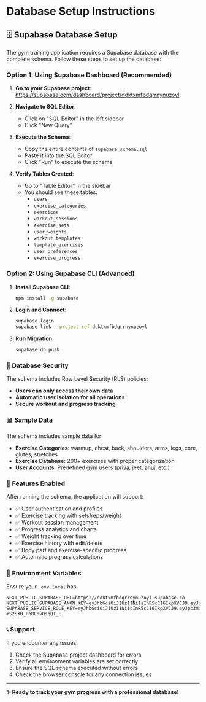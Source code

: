 # Database Setup Instructions

## 🗄️ Supabase Database Setup

The gym training application requires a Supabase database with the complete schema. Follow these steps to set up the database:

### Option 1: Using Supabase Dashboard (Recommended)

1. **Go to your Supabase project**: https://supabase.com/dashboard/project/ddktxmfbdqrrnynuzoyl

2. **Navigate to SQL Editor**: 
   - Click on "SQL Editor" in the left sidebar
   - Click "New Query"

3. **Execute the Schema**:
   - Copy the entire contents of `supabase_schema.sql`
   - Paste it into the SQL Editor
   - Click "Run" to execute the schema

4. **Verify Tables Created**:
   - Go to "Table Editor" in the sidebar
   - You should see these tables:
     - `users`
     - `exercise_categories`
     - `exercises`
     - `workout_sessions`
     - `exercise_sets`
     - `user_weights`
     - `workout_templates`
     - `template_exercises`
     - `user_preferences`
     - `exercise_progress`

### Option 2: Using Supabase CLI (Advanced)

1. **Install Supabase CLI**:
   ```bash
   npm install -g supabase
   ```

2. **Login and Connect**:
   ```bash
   supabase login
   supabase link --project-ref ddktxmfbdqrrnynuzoyl
   ```

3. **Run Migration**:
   ```bash
   supabase db push
   ```

### 🔐 Database Security

The schema includes Row Level Security (RLS) policies:

- **Users can only access their own data**
- **Automatic user isolation for all operations**
- **Secure workout and progress tracking**

### 📊 Sample Data

The schema includes sample data for:

- **Exercise Categories**: warmup, chest, back, shoulders, arms, legs, core, glutes, stretches
- **Exercise Database**: 200+ exercises with proper categorization
- **User Accounts**: Predefined gym users (priya, jeet, anuj, etc.)

### 🚀 Features Enabled

After running the schema, the application will support:

- ✅ User authentication and profiles
- ✅ Exercise tracking with sets/reps/weight
- ✅ Workout session management
- ✅ Progress analytics and charts
- ✅ Weight tracking over time
- ✅ Exercise history with edit/delete
- ✅ Body part and exercise-specific progress
- ✅ Automatic progress calculations

### 🔧 Environment Variables

Ensure your `.env.local` has:

```env
NEXT_PUBLIC_SUPABASE_URL=https://ddktxmfbdqrrnynuzoyl.supabase.co
NEXT_PUBLIC_SUPABASE_ANON_KEY=eyJhbGciOiJIUzI1NiIsInR5cCI6IkpXVCJ9.eyJpc3MiOiJzdXBhYmFzZSIsInJlZiI6ImRka3R4bWZiZHFycm55bnV6b3lsIiwicm9sZSI6ImFub24iLCJpYXQiOjE3Mzc1NzE4NjIsImV4cCI6MjA1MzE0Nzg2Mn0.bElylJQw2xmrJhGznLCE2Fj1wznNNPPBHK_rqcSQYBQ
SUPABASE_SERVICE_ROLE_KEY=eyJhbGciOiJIUzI1NiIsInR5cCI6IkpXVCJ9.eyJpc3MiOiJzdXBhYmFzZSIsInJlZiI6ImRka3R4bWZiZHFycm55bnV6b3lsIiwicm9sZSI6InNlcnZpY2Vfcm9sZSIsImlhdCI6MTczNzU3MTg2MiwiZXhwIjoyMDUzMTQ3ODYyfQ.Fw8s5J3GKhb6Z7N4UVHnJ7-mS2SXB_Fb8C0vQsqQT_E
```

### 📞 Support

If you encounter any issues:

1. Check the Supabase project dashboard for errors
2. Verify all environment variables are set correctly
3. Ensure the SQL schema executed without errors
4. Check the browser console for any connection issues

---

**✨ Ready to track your gym progress with a professional database!**